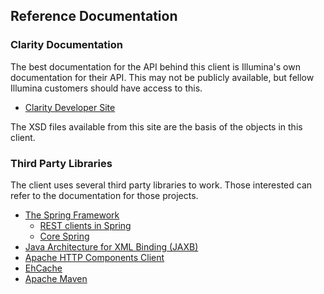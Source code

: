 ## Reference Documentation

### Clarity Documentation

  The best documentation for the API behind this client is Illumina's
own documentation for their API. This may not be publicly available, but
fellow Illumina customers should have access to this.

  * [Clarity Developer Site](https://d10e8rzir0haj8.cloudfront.net/6.2/REST.html)

The XSD files available from this site are the basis of the objects in
this client.

### Third Party Libraries

The client uses several third party libraries to work. Those interested
can refer to the documentation for those projects.

  * [The Spring Framework](https://spring.io/)
    + [REST clients in Spring](https://spring.io/guides/gs/consuming-rest/)
    + [Core Spring](https://https://spring.io/projects/spring-framework/)
  * [Java Architecture for XML Binding (JAXB)](https://eclipse-ee4j.github.io/jaxb-ri/)
  * [Apache HTTP Components Client](https://hc.apache.org/httpcomponents-client-5.4.x/index.html)
  * [EhCache](https://www.ehcache.org)
  * [Apache Maven](https://maven.apache.org/)
